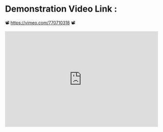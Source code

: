 # Demonstration Video Link : 

📽️ https://vimeo.com/770710318 📽️

<div style="padding:62.5% 0 0 0;position:relative;"><iframe src="https://player.vimeo.com/video/770710318?h=afd7fadc3d&amp;badge=0&amp;autopause=0&amp;player_id=0&amp;app_id=58479" frameborder="0" allow="autoplay; fullscreen; picture-in-picture" allowfullscreen style="position:absolute;top:0;left:0;width:100%;height:100%;" title="Demonstration Video (Functionalities of our Deployed Application)"></iframe></div><script src="https://player.vimeo.com/api/player.js"></script>



